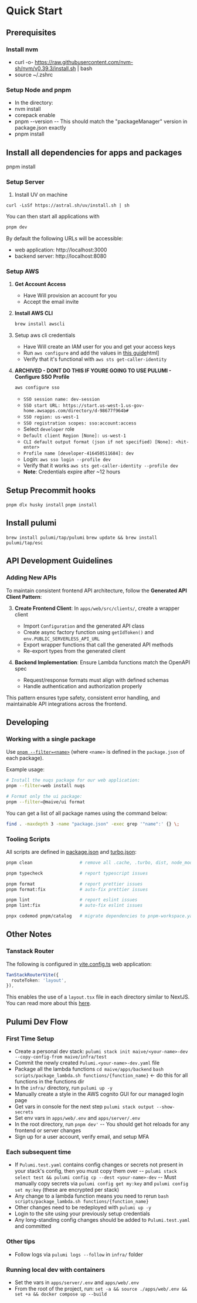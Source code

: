 # Quick Start

## Prerequisites

### Install nvm

- curl -o- https://raw.githubusercontent.com/nvm-sh/nvm/v0.39.3/install.sh | bash
- source ~/.zshrc

### Setup Node and pnpm

- In the directory:
- nvm install
- corepack enable
- pnpm --version
  -- This should match the "packageManager" version in package.json exactly
- pnpm install

## Install all dependencies for apps and packages
pnpm install

### Setup Server
1. Install UV on machine
```
curl -LsSf https://astral.sh/uv/install.sh | sh
```

You can then start all applications with

```bash
pnpm dev
```

By default the following URLs will be accessible:

- web application: http://localhost:3000
- backend server: http://localhost:8080

### Setup AWS

1. **Get Account Access**
   - Have Will provision an account for you
   - Accept the email invite

2. **Install AWS CLI**
   ```bash
   brew install awscli
   ```

3. Setup aws cli credentials
   - Have Will create an IAM user for you and get your access keys
   - Run `aws configure` and add the values in [this guide](https://docs.aws.amazon.com/cli/v1/userguide/cli-authentication-user)html]
   - Verify that it's functional with `aws sts get-caller-identity`

3. **ARCHIVED - DONT DO THIS IF YOURE GOING TO USE PULUMI - Configure SSO Profile**
   ```bash
   aws configure sso
   ```
   - `SSO session name: dev-session`
   - `SSO start URL: https://start.us-west-1.us-gov-home.awsapps.com/directory/d-98677f964b#`
   - `SSO region: us-west-1`
   - `SSO registration scopes: sso:account:access`
   - Select `developer` role
   - `Default client Region [None]: us-west-1`
   - `CLI default output format (json if not specified) [None]: <hit-enter>`
   - `Profile name [developer-416450511684]: dev`
   - Login: `aws sso login --profile dev`
   - Verify that it works `aws sts get-caller-identity --profile dev`
   - **Note**: Credentials expire after ~12 hours

## Setup Precommit hooks
`pnpm dlx husky install`
`pnpm install`

## Install pulumi
`brew install pulumi/tap/pulumi`
`brew update && brew install pulumi/tap/esc`

## API Development Guidelines

### Adding New APIs

To maintain consistent frontend API architecture, follow the **Generated API Client Pattern**:

3. **Create Frontend Client**: In `apps/web/src/clients/`, create a wrapper client
   - Import `Configuration` and the generated API class
   - Create async factory function using `getIdToken()` and `env.PUBLIC_SERVERLESS_API_URL`
   - Export wrapper functions that call the generated API methods
   - Re-export types from the generated client

4. **Backend Implementation**: Ensure Lambda functions match the OpenAPI spec
   - Request/response formats must align with defined schemas
   - Handle authentication and authorization properly

This pattern ensures type safety, consistent error handling, and maintainable API integrations across the frontend.

## Developing

### Working with a single package

Use [`pnpm --filter=<name>`](https://pnpm.io/filtering) (where `<name>` is
defined in the `package.json` of each package).

Example usage:

```bash
# Install the nuqs package for our web application:
pnpm --filter=web install nuqs

# Format only the ui package:
pnpm --filter=@maive/ui format
```

You can get a list of all package names using the command below:

```bash
find . -maxdepth 3 -name "package.json" -exec grep '"name":' {} \;
```

### Tooling Scripts

All scripts are defined in [package.json](package.json) and
[turbo.json](turbo.json):

```bash
pnpm clean                  # remove all .cache, .turbo, dist, node_modules

pnpm typecheck              # report typescript issues

pnpm format                 # report prettier issues
pnpm format:fix             # auto-fix prettier issues

pnpm lint                   # report eslint issues
pnpm lint:fix               # auto-fix eslint issues

pnpx codemod pnpm/catalog   # migrate dependencies to pnpm-workspace.yaml
```

## Other Notes

### Tanstack Router

The following is configured in [vite.config.ts](apps/web/vite.config.ts) web
application:

```ts
TanStackRouterVite({
  routeToken: 'layout',
}),
```

This enables the use of a `layout.tsx` file in each directory similar to NextJS.
You can read more about this
[here](https://github.com/TanStack/router/discussions/1102#discussioncomment-10946603).


## Pulumi Dev Flow

### First Time Setup
- Create a personal dev stack:
`pulumi stack init maive/<your-name>-dev --copy-config-from maive/infra/test`
- Commit the newly created `Pulumi.<your-name>-dev.yaml` file
- Package all the lambda functions
`cd maive/apps/backend`
`bash scripts/package_lambda.sh functions/{function_name}` <- do this for all functions in the functions dir
- In the `infra/` directory, run `pulumi up -y` 
- Manually create a style in the AWS cognito GUI for our managed login page
- Get vars in console for the next step 
`pulumi stack output --show-secrets `   
- Set env vars in `apps/web/.env` and `apps/server/.env`
- In the root directory, run `pnpm dev'`
-- You should get hot reloads for any frontend or server changes
- Sign up for a user account, verify email, and setup MFA

### Each subsequent time
- If `Pulumi.test.yaml` contains config changes or secrets not present in your stack's config, then you must copy them over
-- `pulumi stack select test && pulumi config cp --dest <your-name>-dev`
-- Must manually copy secrets via `pulumi config get my:key` and `pulumi config set my:key` (these are encrypted per stack)
- Any change to a lambda function means you need to rerun `bash scripts/package_lambda.sh functions/{function_name}`
- Other changes need to be redeployed with `pulumi up -y`
- Login to the site using your previously setup credentials
- Any long-standing config changes should be added to `Pulumi.test.yaml` and committed

### Other tips
- Follow logs via `pulumi logs --follow` in `infra/` folder

### Running local dev with containers
- Set the vars in `apps/server/.env` and `apps/web/.env`
- From the root of the project, run: `set -a && source ./apps/web/.env && set +a && docker compose up --build`